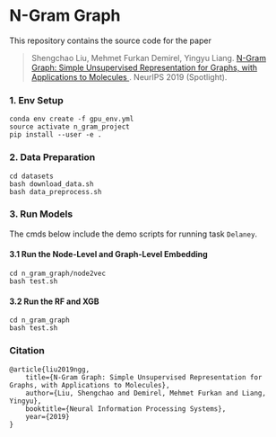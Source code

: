 # N-Gram Graph

This repository contains the source code for the paper
> Shengchao Liu, Mehmet Furkan Demirel, Yingyu Liang. [N-Gram Graph: Simple Unsupervised Representation for Graphs, with Applications to Molecules
](https://arxiv.org/abs/1806.09206). NeurIPS 2019 (Spotlight).

### 1. Env Setup
```
conda env create -f gpu_env.yml
source activate n_gram_project
pip install --user -e .
```

### 2. Data Preparation
```
cd datasets
bash download_data.sh
bash data_preprocess.sh
```

### 3. Run Models

The cmds below include the demo scripts for running task `Delaney`.

#### 3.1 Run the Node-Level and Graph-Level Embedding

```
cd n_gram_graph/node2vec
bash test.sh
```

#### 3.2 Run the RF and XGB

```
cd n_gram_graph
bash test.sh
```

### Citation

```
@article{liu2019ngg,
    title={N-Gram Graph: Simple Unsupervised Representation for Graphs, with Applications to Molecules},
    author={Liu, Shengchao and Demirel, Mehmet Furkan and Liang, Yingyu},
    booktitle={Neural Information Processing Systems},
    year={2019}
}
```